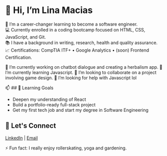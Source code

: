 # 👋 Hi, I’m Lina Macias

🌱 I’m a career-changer learning to become a software engineer.  
💻 Currently enrolled in a coding bootcamp focused on HTML, CSS, JavaScript, and Git.  
📚 I have a background in writing, research, health and quality assurance.  
📈 Certifications: CompTIA ITF+ • Google Analytics • (soon) Frontend Certification.

 🔭 I’m currently working on chatbot dialogue and creating a herbalism app.
🌱 I’m currently learning Javascript.
👯 I’m looking to collaborate on a project involving game design.
🤔 I’m looking for help with Javascript lol

📫 ## 🎯 Learning Goals
- Deepen my understanding of React
- Build a portfolio-ready full-stack project
- Get my first tech job and start my degree in Software Engineering

## 🤝 Let's Connect
[LinkedIn](https://linkedin.com/in/lina-macias/) | [Email](mailto:linamacias888@gmail.com)


⚡ Fun fact: I really enjoy rollerskating, yoga and gardening.

